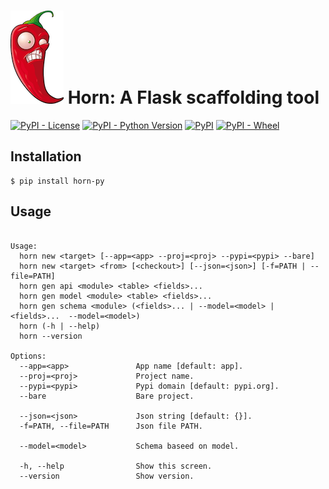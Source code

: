 
# ![flask](chili.png)  Horn: A Flask scaffolding tool

[![PyPI - License](https://img.shields.io/pypi/l/horn-py.svg)](https://pypi.org/project/horn-py)
[![PyPI - Python Version](https://img.shields.io/pypi/pyversions/horn-py.svg)](https://pypi.org/project/horn-py)
[![PyPI](https://img.shields.io/pypi/v/horn-py.svg)](https://pypi.org/project/horn-py)
[![PyPI - Wheel](https://img.shields.io/pypi/wheel/horn-py.svg)](https://pypi.org/project/horn-py)


## Installation

```console
$ pip install horn-py
```


## Usage

```text

Usage:
  horn new <target> [--app=<app> --proj=<proj> --pypi=<pypi> --bare]
  horn new <target> <from> [<checkout>] [--json=<json>] [-f=PATH | --file=PATH]
  horn gen api <module> <table> <fields>...
  horn gen model <module> <table> <fields>...
  horn gen schema <module> (<fields>... | --model=<model> | <fields>...  --model=<model>)
  horn (-h | --help)
  horn --version

Options:
  --app=<app>               App name [default: app].
  --proj=<proj>             Project name.
  --pypi=<pypi>             Pypi domain [default: pypi.org].
  --bare                    Bare project.

  --json=<json>             Json string [default: {}].
  -f=PATH, --file=PATH      Json file PATH.

  --model=<model>           Schema baseed on model.

  -h, --help                Show this screen.
  --version                 Show version.

```
